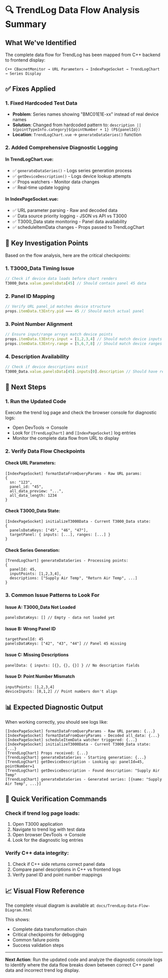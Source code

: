 # 🔍 TrendLog Data Flow Analysis Summary

## What We've Identified

The complete data flow for TrendLog has been mapped from C++ backend to frontend display:

```
C++ CBacnetMonitor → URL Parameters → IndexPageSocket → TrendLogChart → Series Display
```

## ✅ Fixes Applied

### 1. Fixed Hardcoded Test Data
- **Problem**: Series names showing "BMC01E1E-xx" instead of real device names
- **Solution**: Changed from hardcoded pattern to: `description || ${pointTypeInfo.category}${pointNumber + 1} (P${panelId})`
- **Location**: `TrendLogChart.vue` → `generateDataSeries()` function

### 2. Added Comprehensive Diagnostic Logging

#### In TrendLogChart.vue:
- ✅ `generateDataSeries()` - Logs series generation process
- ✅ `getDeviceDescription()` - Logs device lookup attempts
- ✅ Props watchers - Monitor data changes
- ✅ Real-time update logging

#### In IndexPageSocket.vue:
- ✅ URL parameter parsing - Raw and decoded data
- ✅ Data source priority logging - JSON vs API vs T3000
- ✅ T3000_Data state monitoring - Panel data availability
- ✅ scheduleItemData changes - Props passed to TrendLogChart

## 🎯 Key Investigation Points

Based on the flow analysis, here are the critical checkpoints:

### 1. T3000_Data Timing Issue
```javascript
// Check if device data loads before chart renders
T3000_Data.value.panelsData[45] // Should contain panel 45 data
```

### 2. Panel ID Mapping
```javascript
// Verify URL panel_id matches device structure
props.itemData.t3Entry.pid === 45 // Should match actual panel
```

### 3. Point Number Alignment
```javascript
// Ensure input/range arrays match device points
props.itemData.t3Entry.input = [1,2,3,4] // Should match device inputs
props.itemData.t3Entry.range = [5,6,7,8] // Should match device ranges
```

### 4. Description Availability
```javascript
// Check if device descriptions exist
T3000_Data.value.panelsData[45].inputs[0].description // Should have real name
```

## 🚀 Next Steps

### 1. Run the Updated Code
Execute the trend log page and check the browser console for diagnostic logs:
- Open DevTools → Console
- Look for `[TrendLogChart]` and `[IndexPageSocket]` log entries
- Monitor the complete data flow from URL to display

### 2. Verify Data Flow Checkpoints

#### Check URL Parameters:
```
[IndexPageSocket] formatDataFromQueryParams - Raw URL params:
{
  sn: "123",
  panel_id: "45",
  all_data_preview: "...",
  all_data_length: 1234
}
```

#### Check T3000_Data State:
```
[IndexPageSocket] initializeT3000Data - Current T3000_Data state:
{
  panelsDataKeys: ["45", "46", "47"],
  targetPanel: { inputs: [...], ranges: [...] }
}
```

#### Check Series Generation:
```
[TrendLogChart] generateDataSeries - Processing points:
{
  panelId: 45,
  inputPoints: [1,2,3,4],
  descriptions: ["Supply Air Temp", "Return Air Temp", ...]
}
```

### 3. Common Issue Patterns to Look For

#### Issue A: T3000_Data Not Loaded
```
panelsDataKeys: [] // Empty - data not loaded yet
```

#### Issue B: Wrong Panel ID
```
targetPanelId: 45
panelsDataKeys: ["42", "43", "44"] // Panel 45 missing
```

#### Issue C: Missing Descriptions
```
panelData: { inputs: [{}, {}, {}] } // No description fields
```

#### Issue D: Point Number Mismatch
```
inputPoints: [1,2,3,4]
deviceInputs: [0,1,2] // Point numbers don't align
```

## 📊 Expected Diagnostic Output

When working correctly, you should see logs like:

```
[IndexPageSocket] formatDataFromQueryParams - Raw URL params: {...}
[IndexPageSocket] formatDataFromQueryParams - Decoded all_data: {...}
[IndexPageSocket] scheduleItemData watcher triggered: {...}
[IndexPageSocket] initializeT3000Data - Current T3000_Data state: {...}
[TrendLogChart] Props received: {...}
[TrendLogChart] generateDataSeries - Starting generation: {...}
[TrendLogChart] getDeviceDescription - Looking up: panelId=45, pointNumber=1
[TrendLogChart] getDeviceDescription - Found description: "Supply Air Temp"
[TrendLogChart] generateDataSeries - Generated series: [{name: "Supply Air Temp", ...}]
```

## 🔧 Quick Verification Commands

### Check if trend log page loads:
1. Open T3000 application
2. Navigate to trend log with test data
3. Open browser DevTools → Console
4. Look for the diagnostic log entries

### Verify C++ data integrity:
1. Check if C++ side returns correct panel data
2. Compare panel descriptions in C++ vs frontend logs
3. Verify panel ID and point number mappings

## 📈 Visual Flow Reference

The complete visual diagram is available at:
`docs/TrendLog-Data-Flow-Diagram.html`

This shows:
- Complete data transformation chain
- Critical checkpoints for debugging
- Common failure points
- Success validation steps

---

**Next Action**: Run the updated code and analyze the diagnostic console logs to identify where the data flow breaks down between correct C++ panel data and incorrect trend log display.

